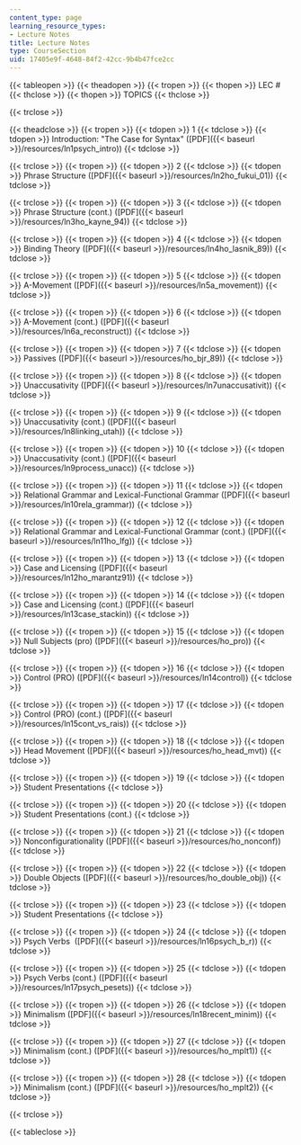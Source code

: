```yaml
---
content_type: page
learning_resource_types:
- Lecture Notes
title: Lecture Notes
type: CourseSection
uid: 17405e9f-4648-84f2-42cc-9b4b47fce2cc
---
```


{{< tableopen >}}
{{< theadopen >}}
{{< tropen >}}
{{< thopen >}}
LEC #
{{< thclose >}}
{{< thopen >}}
TOPICS
{{< thclose >}}

{{< trclose >}}

{{< theadclose >}}
{{< tropen >}}
{{< tdopen >}}
1
{{< tdclose >}}
{{< tdopen >}}
Introduction: "The Case for Syntax" ([PDF]({{< baseurl >}}/resources/ln1psych_intro))
{{< tdclose >}}

{{< trclose >}}
{{< tropen >}}
{{< tdopen >}}
2
{{< tdclose >}}
{{< tdopen >}}
Phrase Structure ([PDF]({{< baseurl >}}/resources/ln2ho_fukui_01))
{{< tdclose >}}

{{< trclose >}}
{{< tropen >}}
{{< tdopen >}}
3
{{< tdclose >}}
{{< tdopen >}}
Phrase Structure (cont.) ([PDF]({{< baseurl >}}/resources/ln3ho_kayne_94))
{{< tdclose >}}

{{< trclose >}}
{{< tropen >}}
{{< tdopen >}}
4
{{< tdclose >}}
{{< tdopen >}}
Binding Theory ([PDF]({{< baseurl >}}/resources/ln4ho_lasnik_89))
{{< tdclose >}}

{{< trclose >}}
{{< tropen >}}
{{< tdopen >}}
5
{{< tdclose >}}
{{< tdopen >}}
A-Movement ([PDF]({{< baseurl >}}/resources/ln5a_movement))
{{< tdclose >}}

{{< trclose >}}
{{< tropen >}}
{{< tdopen >}}
6
{{< tdclose >}}
{{< tdopen >}}
A-Movement (cont.) ([PDF]({{< baseurl >}}/resources/ln6a_reconstruct))
{{< tdclose >}}

{{< trclose >}}
{{< tropen >}}
{{< tdopen >}}
7
{{< tdclose >}}
{{< tdopen >}}
Passives ([PDF]({{< baseurl >}}/resources/ho_bjr_89))
{{< tdclose >}}

{{< trclose >}}
{{< tropen >}}
{{< tdopen >}}
8
{{< tdclose >}}
{{< tdopen >}}
Unaccusativity ([PDF]({{< baseurl >}}/resources/ln7unaccusativit))
{{< tdclose >}}

{{< trclose >}}
{{< tropen >}}
{{< tdopen >}}
9
{{< tdclose >}}
{{< tdopen >}}
Unaccusativity (cont.) ([PDF]({{< baseurl >}}/resources/ln8linking_utah))
{{< tdclose >}}

{{< trclose >}}
{{< tropen >}}
{{< tdopen >}}
10
{{< tdclose >}}
{{< tdopen >}}
Unaccusativity (cont.) ([PDF]({{< baseurl >}}/resources/ln9process_unacc))
{{< tdclose >}}

{{< trclose >}}
{{< tropen >}}
{{< tdopen >}}
11
{{< tdclose >}}
{{< tdopen >}}
Relational Grammar and Lexical-Functional Grammar ([PDF]({{< baseurl >}}/resources/ln10rela_grammar))
{{< tdclose >}}

{{< trclose >}}
{{< tropen >}}
{{< tdopen >}}
12
{{< tdclose >}}
{{< tdopen >}}
Relational Grammar and Lexical-Functional Grammar (cont.) ([PDF]({{< baseurl >}}/resources/ln11ho_lfg))
{{< tdclose >}}

{{< trclose >}}
{{< tropen >}}
{{< tdopen >}}
13
{{< tdclose >}}
{{< tdopen >}}
Case and Licensing ([PDF]({{< baseurl >}}/resources/ln12ho_marantz91))
{{< tdclose >}}

{{< trclose >}}
{{< tropen >}}
{{< tdopen >}}
14
{{< tdclose >}}
{{< tdopen >}}
Case and Licensing (cont.) ([PDF]({{< baseurl >}}/resources/ln13case_stackin))
{{< tdclose >}}

{{< trclose >}}
{{< tropen >}}
{{< tdopen >}}
15
{{< tdclose >}}
{{< tdopen >}}
Null Subjects (pro) ([PDF]({{< baseurl >}}/resources/ho_pro))
{{< tdclose >}}

{{< trclose >}}
{{< tropen >}}
{{< tdopen >}}
16
{{< tdclose >}}
{{< tdopen >}}
Control (PRO) ([PDF]({{< baseurl >}}/resources/ln14control))
{{< tdclose >}}

{{< trclose >}}
{{< tropen >}}
{{< tdopen >}}
17
{{< tdclose >}}
{{< tdopen >}}
Control (PRO) (cont.) ([PDF]({{< baseurl >}}/resources/ln15cont_vs_rais))
{{< tdclose >}}

{{< trclose >}}
{{< tropen >}}
{{< tdopen >}}
18
{{< tdclose >}}
{{< tdopen >}}
Head Movement ([PDF]({{< baseurl >}}/resources/ho_head_mvt))
{{< tdclose >}}

{{< trclose >}}
{{< tropen >}}
{{< tdopen >}}
19
{{< tdclose >}}
{{< tdopen >}}
Student Presentations
{{< tdclose >}}

{{< trclose >}}
{{< tropen >}}
{{< tdopen >}}
20
{{< tdclose >}}
{{< tdopen >}}
Student Presentations (cont.)
{{< tdclose >}}

{{< trclose >}}
{{< tropen >}}
{{< tdopen >}}
21
{{< tdclose >}}
{{< tdopen >}}
Nonconfigurationality ([PDF]({{< baseurl >}}/resources/ho_nonconf))
{{< tdclose >}}

{{< trclose >}}
{{< tropen >}}
{{< tdopen >}}
22
{{< tdclose >}}
{{< tdopen >}}
Double Objects ([PDF]({{< baseurl >}}/resources/ho_double_obj))
{{< tdclose >}}

{{< trclose >}}
{{< tropen >}}
{{< tdopen >}}
23
{{< tdclose >}}
{{< tdopen >}}
Student Presentations
{{< tdclose >}}

{{< trclose >}}
{{< tropen >}}
{{< tdopen >}}
24
{{< tdclose >}}
{{< tdopen >}}
Psych Verbs  ([PDF]({{< baseurl >}}/resources/ln16psych_b_r))
{{< tdclose >}}

{{< trclose >}}
{{< tropen >}}
{{< tdopen >}}
25
{{< tdclose >}}
{{< tdopen >}}
Psych Verbs (cont.) ([PDF]({{< baseurl >}}/resources/ln17psych_pesets))
{{< tdclose >}}

{{< trclose >}}
{{< tropen >}}
{{< tdopen >}}
26
{{< tdclose >}}
{{< tdopen >}}
Minimalism ([PDF]({{< baseurl >}}/resources/ln18recent_minim))
{{< tdclose >}}

{{< trclose >}}
{{< tropen >}}
{{< tdopen >}}
27
{{< tdclose >}}
{{< tdopen >}}
Minimalism (cont.) ([PDF]({{< baseurl >}}/resources/ho_mplt1))
{{< tdclose >}}

{{< trclose >}}
{{< tropen >}}
{{< tdopen >}}
28
{{< tdclose >}}
{{< tdopen >}}
Minimalism (cont.) ([PDF]({{< baseurl >}}/resources/ho_mplt2))
{{< tdclose >}}

{{< trclose >}}

{{< tableclose >}}